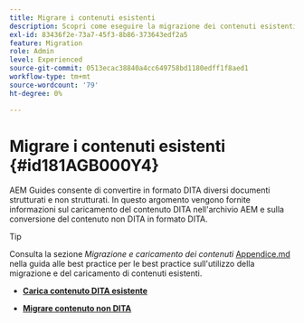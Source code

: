 ```yaml
---
title: Migrare i contenuti esistenti
description: Scopri come eseguire la migrazione dei contenuti esistenti
exl-id: 83436f2e-73a7-45f3-8b86-373643edf2a5
feature: Migration
role: Admin
level: Experienced
source-git-commit: 0513ecac38840a4cc649758bd1180edff1f8aed1
workflow-type: tm+mt
source-wordcount: '79'
ht-degree: 0%

---
```


# Migrare i contenuti esistenti {#id181AGB000Y4}

AEM Guides consente di convertire in formato DITA diversi documenti strutturati e non strutturati. In questo argomento vengono fornite informazioni sul caricamento del contenuto DITA nell&#39;archivio AEM e sulla conversione del contenuto non DITA in formato DITA.

>[!TIP]
>
> Consulta la sezione *Migrazione e caricamento dei contenuti* [Appendice.md](appendix.md) nella guida alle best practice per le best practice sull&#39;utilizzo della migrazione e del caricamento di contenuti esistenti.

- **[Carica contenuto DITA esistente](migrate-content-upload-existing-dita-content.md)**

- **[Migrare contenuto non DITA](migrate-content-non-dita.md)**
